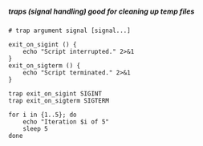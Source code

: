 
##### traps (signal handling) good for cleaning up temp files
	# trap argument signal [signal...]

	exit_on_sigint () {
		echo "Script interrupted." 2>&1
	}
	exit_on_sigterm () {
		echo "Script terminated." 2>&1
	}

	trap exit_on_sigint SIGINT
	trap exit_on_sigterm SIGTERM

	for i in {1..5}; do
		echo "Iteration $i of 5"
		sleep 5
	done


